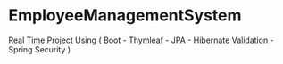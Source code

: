 # EmployeeManagementSystem
 Real Time Project Using ( Boot - Thymleaf - JPA - Hibernate Validation - Spring Security )
